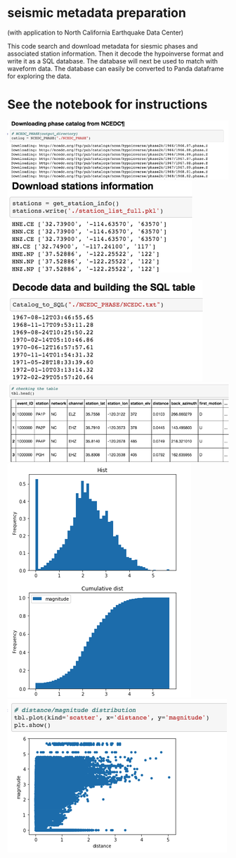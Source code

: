 # seismic metadata preparation 
(with application to North California Earthquake Data Center)

This code search and download metadata for siesmic phases and associated station information. 
Then it decode the hypoinverse format and write it as a SQL database. 
The database will next be used to match with waveform data. 
The database can easily be converted to Panda dataframe for exploring the data. 

# See the notebook for instructions
![Downloading phase arrival time and event information](F1.png)
![Downloading station information](F2.png)

![Decoding the data and building a SQL database](F3.png)
![Resulted table](F4.png)
![Statistics of metadata](F5.png)
![Statistics of metadata](F6.png)
